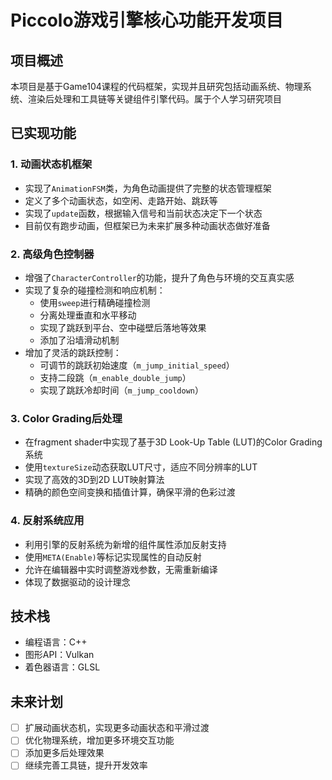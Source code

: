 # Piccolo游戏引擎核心功能开发项目

## 项目概述

本项目是基于Game104课程的代码框架，实现并且研究包括动画系统、物理系统、渲染后处理和工具链等关键组件引擎代码。属于个人学习研究项目

## 已实现功能

### 1. 动画状态机框架

- 实现了`AnimationFSM`类，为角色动画提供了完整的状态管理框架
- 定义了多个动画状态，如空闲、走路开始、跳跃等
- 实现了`update`函数，根据输入信号和当前状态决定下一个状态
- 目前仅有跑步动画，但框架已为未来扩展多种动画状态做好准备

### 2. 高级角色控制器

- 增强了`CharacterController`的功能，提升了角色与环境的交互真实感
- 实现了复杂的碰撞检测和响应机制：
  - 使用`sweep`进行精确碰撞检测
  - 分离处理垂直和水平移动
  - 实现了跳跃到平台、空中碰壁后落地等效果
  - 添加了沿墙滑动机制
- 增加了灵活的跳跃控制：
  - 可调节的跳跃初始速度（`m_jump_initial_speed`）
  - 支持二段跳（`m_enable_double_jump`）
  - 实现了跳跃冷却时间（`m_jump_cooldown`）

### 3. Color Grading后处理

- 在fragment shader中实现了基于3D Look-Up Table (LUT)的Color Grading系统
- 使用`textureSize`动态获取LUT尺寸，适应不同分辨率的LUT
- 实现了高效的3D到2D LUT映射算法
- 精确的颜色空间变换和插值计算，确保平滑的色彩过渡

### 4. 反射系统应用

- 利用引擎的反射系统为新增的组件属性添加反射支持
- 使用`META(Enable)`等标记实现属性的自动反射
- 允许在编辑器中实时调整游戏参数，无需重新编译
- 体现了数据驱动的设计理念


## 技术栈

- 编程语言：C++
- 图形API：Vulkan
- 着色器语言：GLSL

## 未来计划

- [ ] 扩展动画状态机，实现更多动画状态和平滑过渡
- [ ] 优化物理系统，增加更多环境交互功能
- [ ] 添加更多后处理效果
- [ ] 继续完善工具链，提升开发效率
